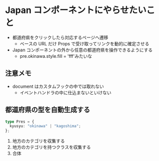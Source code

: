 # Japan コンポーネントにやらせたいこと

- 都道府県をクリックしたら対応するページへ遷移
  - ベースの URL だけ Props で受け取ってリンクを動的に確定させる
- Japan コンポーネントの外から任意の都道府県を操作できるようにする
  - pre.okinawa.style.fill = 'fff'みたいな

## 注意メモ

- document はカスタムフックの中では取れない
  - イベントハンドラの中に仕込まないといけない

## 都道府県の型を自動生成する

```typescript
type Pres = {
  kyusyu: "okinawa" | "kagoshima";
};
```

1. 地方のカテゴリを収集する
2. 地方のカテゴリを持つクラスを収集する
3. 合体
